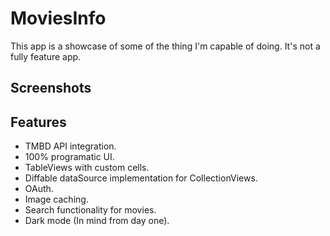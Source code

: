 # MoviesInfo
This app is a showcase of some of the thing I'm capable of doing. It's not a fully feature app.

## Screenshots

## Features
* TMBD API integration.
* 100% programatic UI.
* TableViews with custom cells.
* Diffable dataSource implementation for CollectionViews.
* OAuth.
* Image caching.
* Search functionality for movies.
* Dark mode (In mind from day one).
